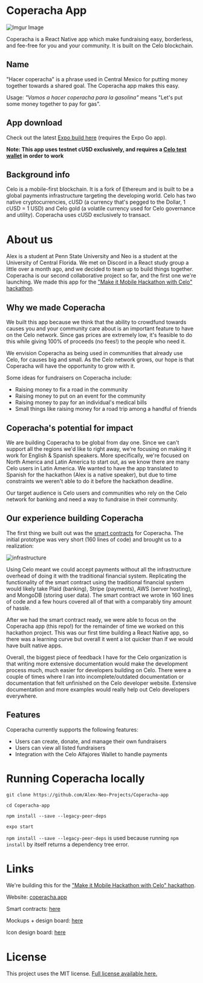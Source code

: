 # Coperacha App   
![Imgur Image](https://i.imgur.com/t1YdhCW.png)  

Coperacha is a React Native app which make fundraising easy, borderless, and fee-free for you and your community. It is built on the Celo blockchain. 

## Name

"Hacer coperacha" is a phrase used in Central Mexico for putting money together towards a shared goal. The Coperacha app makes this easy.

Usage: *"Vamos a hacer coperacha para la gasolina"* means "Let's put some money together to pay for gas". 

## App download

Check out the latest [Expo build here](https://expo.io/@alex243/projects/coperacha) (requires the Expo Go app). 

**Note: This app uses testnet cUSD exclusively, and requires a [Celo test wallet](https://celo.org/developers/wallet) in order to work** 

## Background info 
Celo is a mobile-first blockchain. It is a fork of Ethereum and is built to be a global payments infrastructure targeting the developing world. Celo has two native cryptocurrencies, cUSD (a currency that's pegged to the Dollar, 1 cUSD = 1 USD) and Celo gold (a volatile currency used for Celo governance and utility). Coperacha uses cUSD exclusively to transact. 

# About us

Alex is a student at Penn State University and Neo is a student at the University of Central Florida. We met on Discord in a React study group a little over a month ago, and we decided to team up to build things together. Coperacha is our second collaborative project so far, and the first one we're launching. We made this app for the ["Make it Mobile Hackathon with Celo" hackathon](https://gitcoin.co/issue/celo-org/gitcoin/8/100024939). 

## Why we made Coperacha 

We built this app because we think that the ability to crowdfund towards causes you and your community care about is an important feature to have on the Celo network. Since gas prices are extremely low, it's feasible to do this while giving 100% of proceeds (no fees!) to the people who need it. 

We envision Coperacha as being used in communities that already use Celo, for causes big and small. As the Celo network grows, our hope is that Coperacha will have the opportunity to grow with it. 

Some ideas for fundraisers on Coperacha include: 
 - Raising money to fix a road in the community 
 - Raising money to put on an event for the community
 - Raising money to pay for an individual's medical bills
 - Small things like raising money for a road trip among a handful of friends

## Coperacha's potential for impact

We are building Coperacha to be global from day one. Since we can't support all the regions we'd like to right away, we're focusing on making it work for English & Spanish speakers. More specifically, we're focused on North America and Latin America to start out, as we know there are many Celo users in Latin America. We wanted to have the app translated to Spanish for the hackathon (Alex is a native speaker), but due to time constraints we weren't able to do it before the hackathon deadline. 

Our target audience is Celo users and communities who rely on the Celo network for banking and need a way to fundraise in their community. 

## Our experience building Coperacha

The first thing we built out was the [smart contracts](https://github.com/Alex-Neo-Projects/Coperacha-contracts) for Coperacha. The initial prototype was very short (160 lines of code) and brought us to a realization: 

![infrastructure](https://i.imgur.com/3PqEjaF.png)

Using Celo meant we could accept payments without all the infrastructure overhead of doing it with the traditional financial system. Replicating the functionality of the smart contract using the traditional financial system would likely take Plaid (banking), Stripe (payments), AWS (server hosting), and MongoDB (storing user data). The smart contract we wrote in 160 lines of code and a few hours covered all of that with a comparably tiny amount of hassle. 

After we had the smart contract ready, we were able to focus on the Coperacha app (this repo!) for the remainder of time we worked on this hackathon project. This was our first time building a React Native app, so there was a learning curve but overall it went a lot quicker than if we would have built native apps. 

Overall, the biggest piece of feedback I have for the Celo organization is that writing more extensive documentation would make the development process much, much easier for developers building on Celo. There were a couple of times where I ran into incomplete/outdated documentation or documentation that felt unfinished on the Celo developer website. Extensive documentation and more examples would really help out Celo developers everywhere. 

## Features

Coperacha currently supports the following features: 

- Users can create, donate, and manage their own fundraisers 
- Users can view all listed fundraisers
- Integration with the Celo Alfajores Wallet to handle payments

# Running Coperacha locally

```
git clone https://github.com/Alex-Neo-Projects/Coperacha-app

cd Coperacha-app

npm install --save --legacy-peer-deps

expo start
```

``npm install --save --legacy-peer-deps`` is used because running ``npm install`` by itself returns a dependency tree error. 

# Links

We're building this for the ["Make it Mobile Hackathon with Celo" hackathon](https://gitcoin.co/issue/celo-org/gitcoin/8/100024939). 

Website: [coperacha.app](https://www.coperacha.app)

Smart contracts: [here](https://github.com/Alex-Neo-Projects/Coperacha-contracts)

Mockups + design board: [here](https://whimsical.com/coperacha-ExoT2t7gobgXMG3Vpv5RxD)

Icon design board: [here](https://www.figma.com/file/tbGJBHQ2sXIGS71g7Rv4If/Coperacha-Icons?node-id=18%3A152)

# License

This project uses the MIT license. [Full license available here.](https://github.com/Alex-Neo-Projects/Coperacha-app/blob/master/LICENSE)
